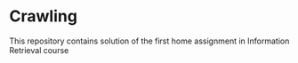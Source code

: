 # Crawling
This repository contains solution of the first home assignment in Information Retrieval course
